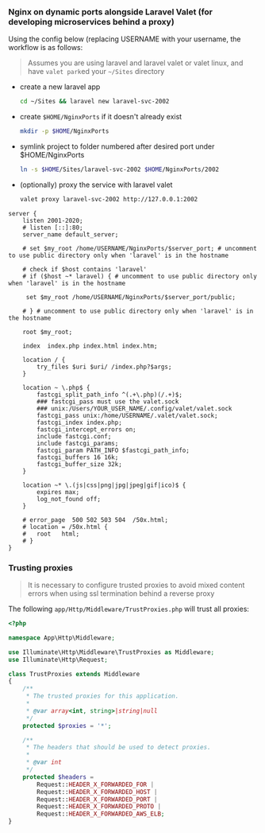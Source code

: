### Nginx on dynamic ports alongside Laravel Valet (for developing microservices behind a proxy)

Using the config below (replacing USERNAME with your username, the workflow is as follows:

> Assumes you are using laravel and laravel valet or valet linux, and have `valet park`ed your `~/Sites` directory

- create a new laravel app
  ```bash
  cd ~/Sites && laravel new laravel-svc-2002
  ```
- create `$HOME/NginxPorts` if it doesn't already exist
  ```bash
  mkdir -p $HOME/NginxPorts
  ```
- symlink project to folder numbered after desired port under $HOME/NginxPorts
  ```bash
  ln -s $HOME/Sites/laravel-svc-2002 $HOME/NginxPorts/2002
  ```
- (optionally) proxy the service with laravel valet
  ```bash
  valet proxy laravel-svc-2002 http://127.0.0.1:2002
  ```
  
```nginx
server {
	listen 2001-2020;
	# listen [::]:80;
	server_name default_server;

    # set $my_root /home/USERNAME/NginxPorts/$server_port; # uncomment to use public directory only when 'laravel' is in the hostname

    # check if $host contains 'laravel'
    # if ($host ~* laravel) { # uncomment to use public directory only when 'laravel' is in the hostname
     
     set $my_root /home/USERNAME/NginxPorts/$server_port/public;
    
    # } # uncomment to use public directory only when 'laravel' is in the hostname

    root $my_root;

	index  index.php index.html index.htm;

	location / {
		try_files $uri $uri/ /index.php?$args;
	}

	location ~ \.php$ {
		fastcgi_split_path_info ^(.+\.php)(/.+)$;
		### fastcgi_pass must use the valet.sock
		### unix:/Users/YOUR_USER_NAME/.config/valet/valet.sock
		fastcgi_pass unix:/home/USERNAME/.valet/valet.sock;
		fastcgi_index index.php;
		fastcgi_intercept_errors on;
		include fastcgi.conf;
		include fastcgi_params;
		fastcgi_param PATH_INFO $fastcgi_path_info;
		fastcgi_buffers 16 16k;
		fastcgi_buffer_size 32k;
	}

	location ~* \.(js|css|png|jpg|jpeg|gif|ico)$ {
		expires max;
		log_not_found off;
	}

	# error_page  500 502 503 504  /50x.html;
	# location = /50x.html {
	#	root   html;
	# }
}
```

### Trusting proxies

>It is necessary to configure trusted proxies to avoid mixed content errors 
>when using ssl termination behind a reverse proxy

The following `app/Http/Middleware/TrustProxies.php` will trust all proxies:

```php
<?php

namespace App\Http\Middleware;

use Illuminate\Http\Middleware\TrustProxies as Middleware;
use Illuminate\Http\Request;

class TrustProxies extends Middleware
{
    /**
     * The trusted proxies for this application.
     *
     * @var array<int, string>|string|null
     */
    protected $proxies = '*';

    /**
     * The headers that should be used to detect proxies.
     *
     * @var int
     */
    protected $headers =
        Request::HEADER_X_FORWARDED_FOR |
        Request::HEADER_X_FORWARDED_HOST |
        Request::HEADER_X_FORWARDED_PORT |
        Request::HEADER_X_FORWARDED_PROTO |
        Request::HEADER_X_FORWARDED_AWS_ELB;
}
```


